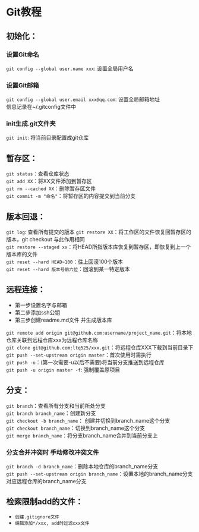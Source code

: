 # Git教程

## 初始化：

### 设置Git命名  
`git config --global user.name xxx`:  设置全局用户名

### 设置Git邮箱 
`git config --global user.email xxx@qq.com`: 设置全局邮箱地址  
信息记录在~/.gitconfig文件中  

### init生成.git文件夹  
`git init`: 将当前目录配置成git仓库

## 暂存区：  
`git status`：查看仓库状态  
`git add XX`：将XX文件添加到暂存区  
`git rm --cached XX`：删除暂存区文件  
`git commit -m "命名"`：将暂存区的内容提交到当前分支  

## 版本回退：
`git log`: 查看所有提交的版本
`git restore XX`：将工作区的文件恢复回暂存区的版本，git checkout 与此作用相同  
`git restore --staged xx`：将HEAD所指版本库恢复到暂存区，即恢复到上一个版本库的文件  
`git reset --hard HEAD~100`：往上回滚100个版本  
`git reset --hard 版本号前六位`：回滚到某一特定版本  


## 远程连接：  
* 第一步设置名字与邮箱
* 第二步添加ssh公钥
* 第三步创建readme.md文件 并生成版本库

`git remote add origin git@github.com:username/project_name.git`：将本地仓库关联到远程仓库xxx为远程仓库名称  
`git clone git@github.com:ltq525/xxx.git`：将远程仓库XXX下载到当前目录下  
`git push --set-upstream origin master`：首次使用时需执行  
`git push -u`：(第一次需要-u以后不需要)将当前分支推送到远程仓库  
`git push -u origin master -f`: 强制覆盖原项目

## 分支：
`git branch`：查看所有分支和当前所处分支  
`git branch branch_name`：创建新分支  
`git checkout -b branch_name`： 创建并切换到branch_name这个分支  
`git checkout branch_name`：切换到branch_name这个分支  
`git merge branch_name`：将分支branch_name合并到当前分支上  
### 分支合并冲突时 手动修改冲突文件
`git branch -d branch_name`：删除本地仓库的branch_name分支  
`git push --set-upstream origin branch_name`：设置本地的branch_name分支对应远程仓库的branch_name分支  

## 检索限制add的文件：
* `创建.gitignore文件` 
* `编辑添加*/xxx, add时过滤xxx文件`






